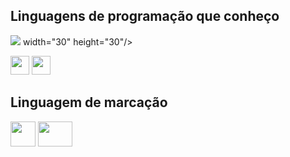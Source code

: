 ## Linguagens de programação que conheço 
<img src="https://cdn.jsdelivr.net/gh/devicons/devicon@latest/icons/javascript/javascript-original.svg" /> width="30" height="30"/>
          
<img src="https://e7.pngegg.com/pngimages/520/669/png-clipart-c-logo-c-programming-language-computer-icons-computer-programming-programming-miscellaneous-blue.png" width="30" height="30"/> <img src="https://www.svgrepo.com/show/376344/python.svg"  width="30" height="30"/>

## Linguagem de marcação
<img src="https://upload.wikimedia.org/wikipedia/commons/thumb/6/61/HTML5_logo_and_wordmark.svg/512px-HTML5_logo_and_wordmark.svg.png" width="40" height="40"/>  <img src="https://1000logos.net/wp-content/uploads/2020/09/CSS-Logo.png" width="55" height="40"/> 
   
